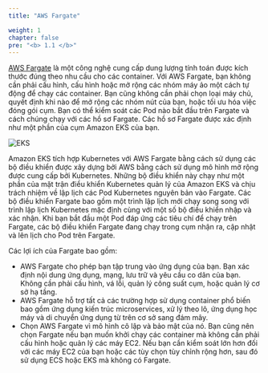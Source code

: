 ```yaml
---
title: "AWS Fargate"

weight: 1
chapter: false
pre: "<b> 1.1 </b>"
---
```


[AWS Fargate](https://aws.amazon.com/fargate/) là một công nghệ cung cấp dung lượng tính toán được kích thước đúng theo nhu cầu cho các container. Với AWS Fargate, bạn không cần phải cấu hình, cấu hình hoặc mở rộng các nhóm máy ảo một cách tự động để chạy các container. Bạn cũng không cần phải chọn loại máy chủ, quyết định khi nào để mở rộng các nhóm nút của bạn, hoặc tối ưu hóa việc đóng gói cụm. Bạn có thể kiểm soát các Pod nào bắt đầu trên Fargate và cách chúng chạy với các hồ sơ Fargate. Các hồ sơ Fargate được xác định như một phần của cụm Amazon EKS của bạn.

![EKS](/images/4/00012.png?featherlight=false&width=90pc)

Amazon EKS tích hợp Kubernetes với AWS Fargate bằng cách sử dụng các bộ điều khiển được xây dựng bởi AWS bằng cách sử dụng mô hình mở rộng được cung cấp bởi Kubernetes. Những bộ điều khiển này chạy như một phần của mặt trận điều khiển Kubernetes quản lý của Amazon EKS và chịu trách nhiệm về lập lịch các Pod Kubernetes nguyên bản vào Fargate. Các bộ điều khiển Fargate bao gồm một trình lập lịch mới chạy song song với trình lập lịch Kubernetes mặc định cùng với một số bộ điều khiển nhập và xác nhận. Khi bạn bắt đầu một Pod đáp ứng các tiêu chí để chạy trên Fargate, các bộ điều khiển Fargate đang chạy trong cụm nhận ra, cập nhật và lên lịch cho Pod trên Fargate.

Các lợi ích của Fargate bao gồm:

- AWS Fargate cho phép bạn tập trung vào ứng dụng của bạn. Bạn xác định nội dung ứng dụng, mạng, lưu trữ và yêu cầu co dãn của bạn. Không cần phải cấu hình, vá lỗi, quản lý công suất cụm, hoặc quản lý cơ sở hạ tầng.
- AWS Fargate hỗ trợ tất cả các trường hợp sử dụng container phổ biến bao gồm ứng dụng kiến trúc microservices, xử lý theo lô, ứng dụng học máy và di chuyển ứng dụng từ trên cơ sở sang đám mây.
- Chọn AWS Fargate vì mô hình cô lập và bảo mật của nó. Bạn cũng nên chọn Fargate nếu bạn muốn khởi chạy các container mà không cần phải cấu hình hoặc quản lý các máy EC2. Nếu bạn cần kiểm soát lớn hơn đối với các máy EC2 của bạn hoặc các tùy chọn tùy chỉnh rộng hơn, sau đó sử dụng ECS hoặc EKS mà không có Fargate.